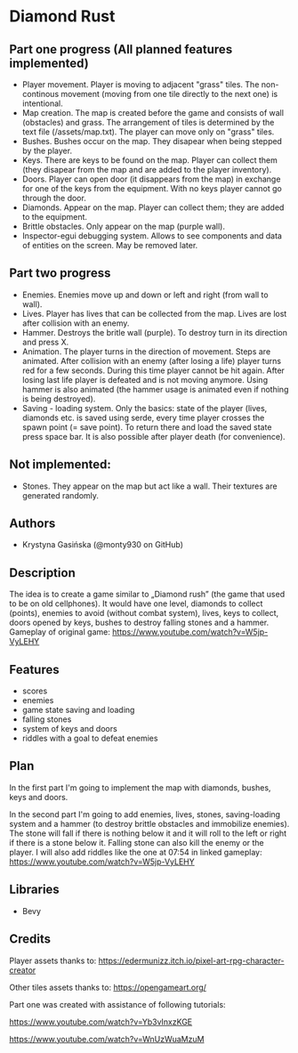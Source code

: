 # Diamond Rust

## Part one progress (All planned features implemented)
- Player movement. Player is moving to adjacent "grass" tiles. The non-continous movement (moving from one tile directly to the next one) is intentional.
- Map creation. The map is created before the game and consists of wall (obstacles) and grass. The arrangement of tiles is determined by the text file (/assets/map.txt). The player can move only on "grass" tiles.
- Bushes. Bushes occur on the map. They disapear when being stepped by the player.
- Keys. There are keys to be found on the map. Player can collect them (they disapear from the map and are added to the player inventory).
- Doors. Player can open door (it disappears from the map) in exchange for one of the keys from the equipment. With no keys player cannot go through the door.
- Diamonds. Appear on the map. Player can collect them; they are added to the equipment.
- Brittle obstacles. Only appear on the map (purple wall).
- Inspector-egui debugging system. Allows to see components and data of entities on the screen. May be removed later. 

## Part two progress
- Enemies. Enemies move up and down or left and right (from wall to wall).
- Lives. Player has lives that can be collected from the map. Lives are lost after collision with an enemy.
- Hammer. Destroys the britle wall (purple). To destroy turn in its direction and press X.
- Animation. The player turns in the direction of movement. Steps are animated. After collision with an enemy (after losing a life) player turns red for a few seconds. During this time player cannot be hit again. After losing last life player is defeated and is not moving anymore. Using hammer is also animated (the hammer usage is animated even if nothing is being destroyed).
- Saving - loading system. Only the basics: state of the player (lives, diamonds etc. is saved using serde, every time player crosses the spawn point (= save point). To return there and load the saved state press space bar. It is also possible after player death (for convenience).
## Not implemented: 
- Stones. They appear on the map but act like a wall. Their textures are generated randomly.

## Authors
- Krystyna Gasińska (@monty930 on GitHub)

## Description
The idea is to create a game similar to „Diamond rush” (the game that used to be on old cellphones). It would have one level, diamonds to collect (points), enemies to avoid (without combat system), lives, keys to collect, doors opened by keys, bushes to destroy falling stones and a hammer.
Gameplay of original game: https://www.youtube.com/watch?v=W5jp-VyLEHY

## Features
- scores
- enemies
- game state saving and loading
- falling stones
- system of keys and doors
- riddles with a goal to defeat enemies

## Plan
In the first part I'm going to implement the map with diamonds, bushes, keys and doors.

In the second part I'm going to add enemies, lives, stones, saving-loading system and a hammer (to destroy brittle obstacles and immobilize enemies). The stone will fall if there is nothing below it and it will roll to the left or right if there is a stone below it. Falling stone can also kill the enemy or the player.
I will also add riddles like the one at 07:54 in linked gameplay: https://www.youtube.com/watch?v=W5jp-VyLEHY

## Libraries
- Bevy

## Credits
Player assets thanks to: https://edermunizz.itch.io/pixel-art-rpg-character-creator

Other tiles assets thanks to: https://opengameart.org/

Part one was created with assistance of following tutorials:

https://www.youtube.com/watch?v=Yb3vInxzKGE

https://www.youtube.com/watch?v=WnUzWuaMzuM
